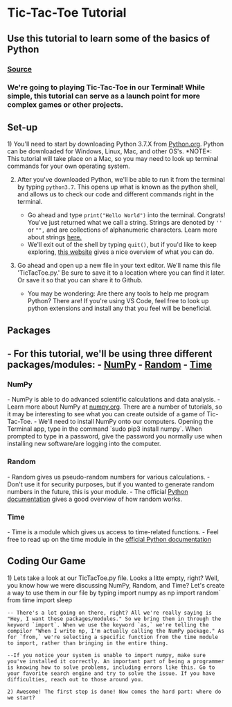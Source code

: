 <h1>Tic-Tac-Toe Tutorial</h1>
<h2>Use this tutorial to learn some of the basics of Python</h2>
<h3><a href="https://www.geeksforgeeks.org/python-implementation-automatic-tic-tac-toe-game-using-random-number/">Source</a></h3>

<h3>We're going to playing Tic-Tac-Toe in our Terminal! While simple, this tutorial can serve as a launch point for more complex games or other projects.</h3>

<h2>Set-up</h2>
1) You'll need to start by downloading Python 3.7.X from <a href="https://www.python.org" target="_blank">Python.org</a>. Python can be downloaded for Windows, Linux, Mac, and other OS's. 
*NOTE*: This tutorial will take place on a Mac, so you may need to look up terminal commands for your own operating system.

2) After you've downloaded Python, we'll be able to run it from the terminal by typing `python3.7`. This opens up what is known as the python shell, and allows us to check our code and different commands right in the terminal. 
    - Go ahead and type `print("Hello World")` into the terminal. Congrats! You've just returned what we call a string. Strings are denoted by `''` or `"",` and are collections of alphanumeric characters. Learn more about strings <a href="https://www.w3schools.com/python/python_strings.asp" target="_blank">here.</a>
    - We'll exit out of the shell by typing `quit()`, but if you'd like to keep exploring, <a href="https://www.python-course.eu/python3_interactive.php" target="_blank"> this website</a> gives a nice overview of what you can do. 

3) Go ahead and open up a new file in your text editor. We'll name this file 'TicTacToe.py.' Be sure to save it to a location where you can find it later. Or save it so that you can share it to Github. 
    - You may be wondering: Are there any tools to help me program Python? There are! If you're using VS Code, feel free to look up python extensions and install any that you feel will be beneficial. 

<h2>Packages<h2>
    - For this tutorial, we'll be using three different packages/modules:
        - <a href="https://numpy.org">NumPy</a>
        - <a href="https://docs.python.org/2/library/random.html">Random</a>
        - <a href="https://docs.python.org/3/library/time.html">Time</a>
    <h3>NumPy</h3>
        - NumPy is able to do advanced scientific calculations and data analysis.  
        - Learn more about NumPy at <a href="https://numpy.org">numpy.org</a>. There are a number of tutorials, so it may be interesting to see what you can create outside of a game of Tic-Tac-Toe.
        - We'll need to install NumPy onto our computers. Opening the Terminal app, type in the command `sudo pip3 install numpy`. When prompted to type in a password, give the password you normally use when installing new software/are logging into the computer. 
    <h3>Random</h3>
        - Random gives us pseudo-random numbers for various calculations. 
        - Don't use it for security purposes, but if you wanted to generate random numbers in the future, this is your module.
        - The official <a href="https://docs.python.org/3/library/random.html">Python documentation</a> gives a good overview of how random works.
    <h3>Time</h3>
        - Time is a module which gives us access to time-related functions. 
        - Feel free to read up on the time module in the <a href="https://docs.python.org/3/library/time.html">official Python documentation</a>

<h2>Coding Our Game</h2>
    1) Lets take a look at our TicTacToe.py file. Looks a litte empty, right? Well, you know how we were discussing NumPy, Random, and Time? Let's create a way to use them in our file by typing
        import numpy as np
        import random`
        from time import sleep
        
    -- There's a lot going on there, right? All we're really saying is "Hey, I want these packages/modules." So we bring them in through the keyword `import`. When we use the keyword `as,` we're telling the compilor "When I write np, I'm actually calling the NumPy package." As for `from,` we're selecting a specific function from the time module to import, rather than bringing in the entire thing.

    --If you notice your system is unable to import numpy, make sure you've installed it correctly. An important part of being a programmer is knowing how to solve problems, including errors like this. Go to your favorite search engine and try to solve the issue. If you have difficulties, reach out to those around you.

    2) Awesome! The first step is done! Now comes the hard part: where do we start?



